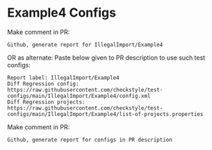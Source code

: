 # Example4 Configs
Make comment in PR:
```
Github, generate report for IllegalImport/Example4
```
OR as alternate:
Paste below given to PR description to use such test configs:
```
Report label: IllegalImport/Example4
Diff Regression config: https://raw.githubusercontent.com/checkstyle/test-configs/main/IllegalImport/Example4/config.xml
Diff Regression projects: https://raw.githubusercontent.com/checkstyle/test-configs/main/IllegalImport/Example4/list-of-projects.properties
```
Make comment in PR:
```
Github, generate report for configs in PR description
```
